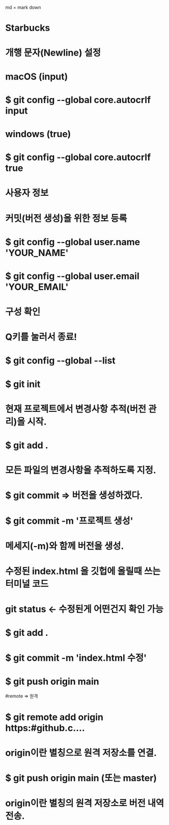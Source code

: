 md = mark down
# Starbucks

# 개행 문자(Newline) 설정
# macOS (input)
# $ git config --global core.autocrlf input

# windows (true)
# $ git config --global core.autocrlf true

# 사용자 정보
# 커밋(버전 생성)을 위한 정보 등록
# $ git config --global user.name 'YOUR_NAME'
# $ git config --global user.email 'YOUR_EMAIL'

# 구성 확인
# Q키를 눌러서 종료!
# $ git config --global --list

# $ git init
# 현재 프로젝트에서 변경사항 추적(버전 관리)을 시작.

# $ git add .
# 모든 파일의 변경사항을 추적하도록 지정.

# $ git commit => 버전을 생성하겠다.

# $ git commit -m '프로젝트 생성'
# 메세지(-m)와 함께 버전을 생성.

# 수정된 index.html 을 깃헙에 올릴때 쓰는 터미널 코드
# git status <- 수정된게 어떤건지 확인 가능
# $ git add .
# $ git commit -m 'index.html 수정'
# $ git push origin main


#remote => 원격 
# $ git remote add origin https:#github.c....
# origin이란 별칭으로 원격 저장소를 연결.

# $ git push origin main (또는 master)
# origin이란 별칭의 원격 저장소로 버전 내역 전송.
